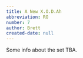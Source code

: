 ```yaml
---
title: A New X.O.D.Ah
abbreviation: RO
number: 7
author: Brett
created-date: null
---
```

Some info about the set TBA.
